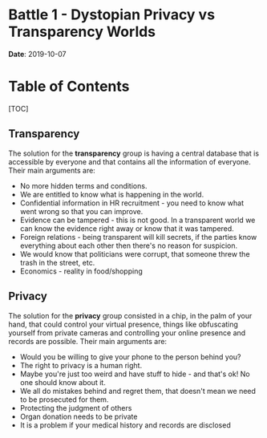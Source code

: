 # Battle 1 - Dystopian Privacy vs Transparency Worlds

**Date**: 2019-10-07

# Table of Contents

[TOC]



## Transparency

The solution for the **transparency** group is having a central database that is accessible by everyone and that contains all the information of everyone. Their main arguments are:

* No more hidden terms and conditions.
* We are entitled to know what is happening in the world.
* Confidential information in HR recruitment - you need to know what went wrong so that you can improve.
* Evidence can be tampered - this is not good. In a transparent world we can know the evidence right away or know that it was tampered.
* Foreign relations - being transparent will kill secrets, if the parties know everything about each other then there's no reason for suspicion.
* We would know that politicians were corrupt, that someone threw the trash in the street, etc.
* Economics - reality in food/shopping

## Privacy

The solution for the **privacy** group consisted in a chip, in the palm of your hand, that could control your virtual presence, things like obfuscating yourself from private cameras and controlling your online presence and records are possible. Their main arguments are:

* Would you be willing to give your phone to the person behind you?
* The right to privacy is a human right.
* Maybe you're just too weird and have stuff to hide - and that's ok! No one should know about it.
* We all do mistakes behind and regret them, that doesn't mean we need to be prosecuted for them.
* Protecting the judgment of others
* Organ donation needs to be private
* It is a problem if your medical history and records are disclosed

